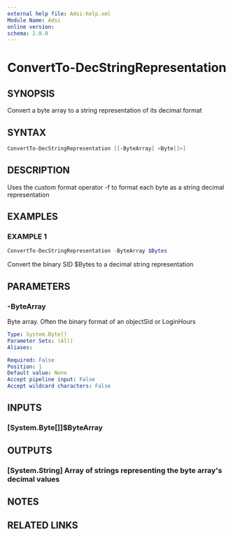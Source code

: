```yaml
---
external help file: Adsi-help.xml
Module Name: Adsi
online version:
schema: 2.0.0
---
```


# ConvertTo-DecStringRepresentation

## SYNOPSIS
Convert a byte array to a string representation of its decimal format

## SYNTAX

```powershell
ConvertTo-DecStringRepresentation [[-ByteArray] <Byte[]>]
```

## DESCRIPTION
Uses the custom format operator -f to format each byte as a string decimal representation

## EXAMPLES

### EXAMPLE 1
```powershell
ConvertTo-DecStringRepresentation -ByteArray $Bytes
```

Convert the binary SID $Bytes to a decimal string representation

## PARAMETERS

### -ByteArray
Byte array. 
Often the binary format of an objectSid or LoginHours

```yaml
Type: System.Byte[]
Parameter Sets: (All)
Aliases:

Required: False
Position: 1
Default value: None
Accept pipeline input: False
Accept wildcard characters: False
```

## INPUTS

### [System.Byte[]]$ByteArray
## OUTPUTS

### [System.String] Array of strings representing the byte array's decimal values
## NOTES

## RELATED LINKS

